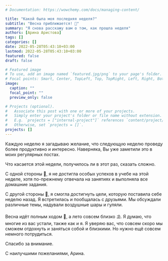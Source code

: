 ```yaml
---
# Documentation: https://wowchemy.com/docs/managing-content/

title: "Какой была моя последняя неделя?"
subtitle: "Весна приближается! 🌱"
summary: "Я снова расскажу вам о том, как прошла неделя"
authors: [Арина Аристова]
tags: []
categories: []
date: 2022-05-28T05:43:10+03:00
lastmod: 2022-05-28T05:43:10+03:00
featured: false
draft: false

# Featured image
# To use, add an image named `featured.jpg/png` to your page's folder.
# Focal points: Smart, Center, TopLeft, Top, TopRight, Left, Right, BottomLeft, Bottom, BottomRight.
image:
  caption: ""
  focal_point: ""
  preview_only: false

# Projects (optional).
#   Associate this post with one or more of your projects.
#   Simply enter your project's folder or file name without extension.
#   E.g. `projects = ["internal-project"]` references `content/project/deep-learning/index.md`.
#   Otherwise, set `projects = []`.
projects: []
---
```


Каждую неделю я загадываю желание, что следующую неделю проведу более продуктивно и интересно. Наверняка, Вы уже заметили это в моих регулярных постах. 

Что касается этой недели, получилось ли в этот раз, сказать сложно. 

С одной стороны 🐇, я не достигла особых успехов в учебе на этой неделе, хотя по-прежнему отвечала на занятиях и выполняла все домашние задания. 

С другой стороны 🐤, я смогла достигнуть цели, которую поставила себе неделю назад. Я встретилась и пообщалась с друзьями. Мы обсуждали различные темы, надували воздушные шары и гуляли. 

Весна идёт полным ходом 🍃, а лето совсем близко  ⛱️. Я думаю, что многие из вас устали, также как и я. Я уверяю вас, что совсем скоро мы сможем отдохнуть и заняться собой и близкими. Но нужно ещё совсем немного потрудиться. 

Спасибо за внимание. 

С наилучшими пожеланиями, Арина.



